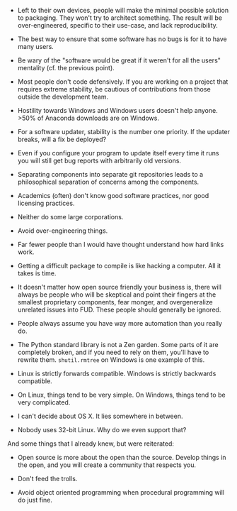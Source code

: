 - Left to their own devices, people will make the minimal possible solution to
  packaging. They won't try to architect something. The result will be
  over-engineered, specific to their use-case, and lack reproducibility.

- The best way to ensure that some software has no bugs is for it to have many
  users.

- Be wary of the "software would be great if it weren't for all the users"
  mentality (cf. the previous point).

- Most people don't code defensively. If you are working on a project that
  requires extreme stability, be cautious of contributions from those outside
  the development team.

- Hostility towards Windows and Windows users doesn't help anyone. >50% of
  Anaconda downloads are on Windows.

- For a software updater, stability is the number one priority. If the updater
  breaks, will a fix be deployed?

- Even if you configure your program to update itself every time it runs you
  will still get bug reports with arbitrarily old versions.

- Separating components into separate git repositories leads to a
  philosophical separation of concerns among the components.

- Academics (often) don't know good software practices, nor good licensing
  practices.

- Neither do some large corporations.

- Avoid over-engineering things.

- Far fewer people than I would have thought understand how hard links work.

- Getting a difficult package to compile is like hacking a computer. All it
  takes is time.

- It doesn't matter how open source friendly your business is, there will
  always be people who will be skeptical and point their fingers at the
  smallest proprietary components, fear monger, and overgeneralize unrelated
  issues into FUD. These people should generally be ignored.

- People always assume you have way more automation than you really do.

- The Python standard library is not a Zen garden. Some parts of it are
  completely broken, and if you need to rely on them, you'll have to rewrite
  them. `shutil.rmtree` on Windows is one example of this.

- Linux is strictly forwards compatible. Windows is strictly backwards
  compatible.

- On Linux, things tend to be very simple. On Windows, things tend to be very
  complicated.

- I can't decide about OS X. It lies somewhere in between.

- Nobody uses 32-bit Linux. Why do we even support that?

And some things that I already knew, but were reiterated:

- Open source is more about the open than the source. Develop things in the
  open, and you will create a community that respects you.

- Don't feed the trolls.

- Avoid object oriented programming when procedural programming will do just
  fine.
